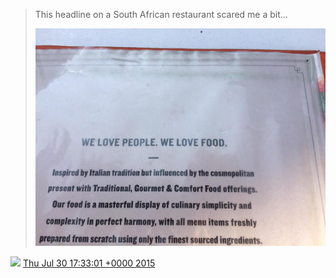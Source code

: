 > This headline on a South African restaurant scared me a bit\.\.\. 
> 
> ![](../../media/626807721677991936-CLLeTUKWEAAkX0D.jpg)

<img src="../../media/tweet.ico" width="12" /> [Thu Jul 30 17:33:01 +0000 2015](https://twitter.com/DromerDenker/status/626807721677991936)